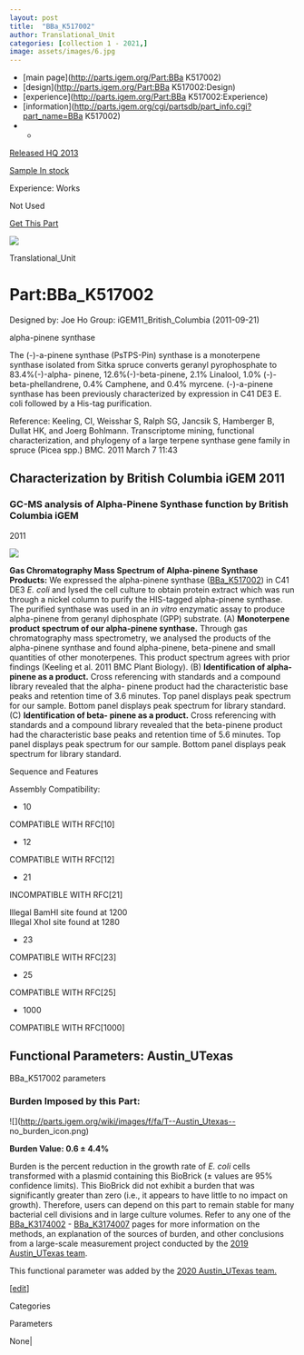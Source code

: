 ```yaml
---
layout: post
title:  "BBa_K517002"
author: Translational_Unit
categories: [collection 1 - 2021,] 
image: assets/images/6.jpg
---
```



  * [main page](http://parts.igem.org/Part:BBa K517002)
  * [design](http://parts.igem.org/Part:BBa K517002:Design)
  * [experience](http://parts.igem.org/Part:BBa K517002:Experience)
  * [information](http://parts.igem.org/cgi/partsdb/part_info.cgi?part_name=BBa K517002)
  *   * 

[Released HQ 2013](http://parts.igem.org/Help:Part_Status_Box)

[Sample In stock](http://parts.igem.org/Help:Part_Status_Box)

Experience: Works

Not Used

[ Get This Part](http://parts.igem.org/partsdb/get_part.cgi?part=BBa_K517002)

![](http://parts.igem.org/images/partbypart/icon_translational_unit.png)

Translational_Unit

# Part:BBa_K517002

Designed by: Joe Ho   Group: iGEM11_British_Columbia   (2011-09-21)

alpha-pinene synthase

The (-)-a-pinene synthase (PsTPS-Pin) synthase is a monoterpene synthase
isolated from Sitka spruce converts geranyl pyrophosphate to 83.4%(-)-alpha-
pinene, 12.6%(-)-beta-pinene, 2.1% Linalool, 1.0% (-)-beta-phellandrene, 0.4%
Camphene, and 0.4% myrcene. (-)-a-pinene synthase has been previously
characterized by expression in C41 DE3 E. coli followed by a His-tag
purification.

Reference: Keeling, CI, Weisshar S, Ralph SG, Jancsik S, Hamberger B, Dullat
HK, and Joerg Bohlmann. Transcriptome mining, functional characterization, and
phylogeny of a large terpene synthase gene family in spruce (Picea spp.) BMC.
2011 March 7 11:43

## Characterization by British Columbia iGEM 2011

### GC-MS analysis of Alpha-Pinene Synthase function by British Columbia iGEM
2011

[![](/wiki/images/a/a7/Ubcigem2011alphapingcms.jpg)](/File:Ubcigem2011alphapingcms.jpg)

**Gas Chromatography Mass Spectrum of Alpha-pinene Synthase Products:** We
expressed the alpha-pinene synthase
([BBa_K517002](http://parts.igem.org/wiki/index.php/Part:BBa_K517002)) in C41
DE3 _E. coli_ and lysed the cell culture to obtain protein extract which was
run through a nickel column to purify the HIS-tagged alpha-pinene synthase.
The purified synthase was used in an _in vitro_ enzymatic assay to produce
alpha-pinene from geranyl diphosphate (GPP) substrate. (A) **Monoterpene
product spectrum of our alpha-pinene synthase.** Through gas chromatography
mass spectrometry, we analysed the products of the alpha-pinene synthase and
found alpha-pinene, beta-pinene and small quantities of other monoterpenes.
This product spectrum agrees with prior findings (Keeling et al. 2011 BMC
Plant Biology). (B) **Identification of alpha-pinene as a product.** Cross
referencing with standards and a compound library revealed that the alpha-
pinene product had the characteristic base peaks and retention time of 3.6
minutes. Top panel displays peak spectrum for our sample. Bottom panel
displays peak spectrum for library standard. (C) **Identification of beta-
pinene as a product.** Cross referencing with standards and a compound library
revealed that the beta-pinene product had the characteristic base peaks and
retention time of 5.6 minutes. Top panel displays peak spectrum for our
sample. Bottom panel displays peak spectrum for library standard.

Sequence and Features

  

Assembly Compatibility:

  * 10

COMPATIBLE WITH RFC[10]

  * 12

COMPATIBLE WITH RFC[12]

  * 21

INCOMPATIBLE WITH RFC[21]

Illegal BamHI site found at 1200  
Illegal XhoI site found at 1280  

  * 23

COMPATIBLE WITH RFC[23]

  * 25

COMPATIBLE WITH RFC[25]

  * 1000

COMPATIBLE WITH RFC[1000]

  

  

## Functional Parameters: Austin_UTexas

BBa_K517002 parameters

### Burden Imposed by this Part:

![](http://parts.igem.org/wiki/images/f/fa/T--Austin_Utexas--
no_burden_icon.png)

**Burden Value: 0.6 ± 4.4%**

Burden is the percent reduction in the growth rate of _E. coli_ cells
transformed with a plasmid containing this BioBrick (± values are 95%
confidence limits). This BioBrick did not exhibit a burden that was
significantly greater than zero (i.e., it appears to have little to no impact
on growth). Therefore, users can depend on this part to remain stable for many
bacterial cell divisions and in large culture volumes. Refer to any one of the
[BBa_K3174002](http://parts.igem.org/Part:BBa_K3174002) \-
[BBa_K3174007](http://parts.igem.org/Part:BBa_K3174007) pages for more
information on the methods, an explanation of the sources of burden, and other
conclusions from a large-scale measurement project conducted by the [2019
Austin_UTexas team](http://2019.igem.org/Team:Austin_UTexas).

This functional parameter was added by the [2020 Austin_UTexas
team.](http://2020.igem.org/Team:Austin_UTexas/Contribution)

[[edit](http://parts.igem.org/partsdb/part_info.cgi?part_name=BBa_K517002)]

Categories

Parameters

None|

